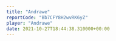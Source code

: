 ```yaml
---
title: "Andrawe"
reportCode: "Bb7CFY8H2wvRK6yZ"
player: "Andrawe"
date: 2021-10-27T18:44:38.310000+00:00
---
```

